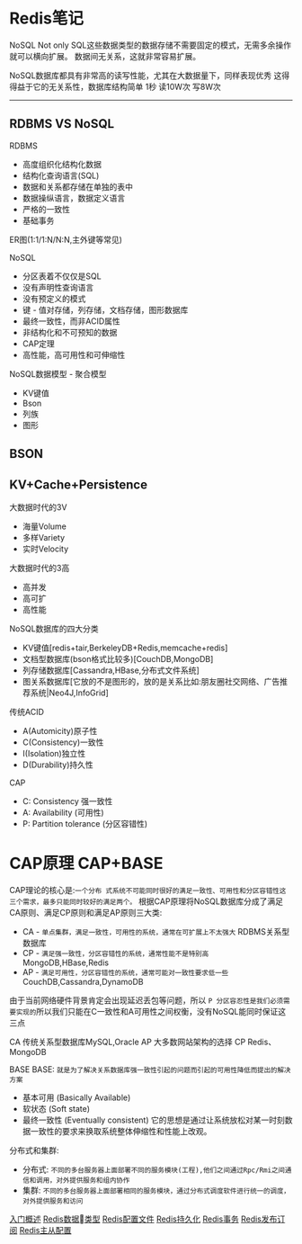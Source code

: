 Redis笔记
========

NoSQL Not only SQL这些数据类型的数据存储不需要固定的模式，无需多余操作就可以横向扩展。
数据间无关系，这就非常容易扩展。

NoSQL数据库都具有非常高的读写性能，尤其在大数据量下，同样表现优秀
这得得益于它的无关系性，数据库结构简单
1秒 读10W次 写8W次

---------------
RDBMS VS NoSQL
---
RDBMS
- 高度组织化结构化数据
- 结构化查询语言(SQL)
- 数据和关系都存储在单独的表中
- 数据操纵语言，数据定义语言
- 严格的一致性
- 基础事务

ER图(1:1/1:N/N:N,主外键等常见)

NoSQL
- 分区表着不仅仅是SQL
- 没有声明性查询语言
- 没有预定义的模式
- 键 - 值对存储，列存储，文档存储，图形数据库
- 最终一致性，而非ACID属性
- 非结构化和不可预知的数据
- CAP定理
- 高性能，高可用性和可伸缩性

NoSQL数据模型 - 聚合模型
  * KV键值
  * Bson
  * 列族
  * 图形

BSON
---------------------
KV+Cache+Persistence
---
大数据时代的3V
- 海量Volume
- 多样Variety
- 实时Velocity

大数据时代的3高
- 高并发
- 高可扩
- 高性能

NoSQL数据库的四大分类
* KV键值[redis+tair,BerkeleyDB+Redis,memcache+redis]
* 文档型数据库(bson格式比较多)[CouchDB,MongoDB]
* 列存储数据库[Cassandra,HBase,分布式文件系统]
* 图关系数据库[它放的不是图形的，放的是关系比如:朋友圈社交网络、广告推荐系统|Neo4J,InfoGrid]

传统ACID
  * A(Automicity)原子性
  * C(Consistency)一致性
  * I(Isolation)独立性
  * D(Durability)持久性

CAP
  * C: Consistency 强一致性
  * A: Availability (可用性)
  * P: Partition tolerance (分区容错性)

CAP原理 CAP+BASE
===============
CAP理论的核心是:`一个分布
式系统不可能同时很好的满足一致性、可用性和分区容错性这三个需求，最多只能同时较好的满足两个。`
根据CAP原理将NoSQL数据库分成了满足CA原则、满足CP原则和满足AP原则三大类:
  * CA - `单点集群，满足一致性，可用性的系统，通常在可扩展上不太强大` RDBMS关系型数据库
  * CP - `满足强一致性，分区容错性的系统，通常性能不是特别高` MongoDB,HBase,Redis
  * AP - `满足可用性，分区容错性的系统，通常可能对一致性要求低一些` CouchDB,Cassandra,DynamoDB

  由于当前网络硬件背景肯定会出现延迟丢包等问题，所以
  `P 分区容忍性是我们必须需要实现的`所以我们只能在C一致性和A可用性之间权衡，没有NoSQL能同时保证这三点
  
  CA 传统关系型数据库MySQL,Oracle
  AP 大多数网站架构的选择
  CP Redis、MongoDB

BASE
BASE: `就是为了解决关系数据库强一致性引起的问题而引起的可用性降低而提出的解决方案`
  * 基本可用 (Basically Available)
  * 软状态 (Soft state)
  * 最终一致性 (Eventually consistent)
它的思想是通过让系统放松对某一时刻数据一致性的要求来换取系统整体伸缩性和性能上改观。

分布式和集群:
* 分布式: `不同的多台服务器上面部署不同的服务模块(工程),他们之间通过Rpc/Rmi之间通信和调用，对外提供服务和组内协作`
* 集群: `不同的多台服务器上面部署相同的服务模块，通过分布式调度软件进行统一的调度，对外提供服务和访问`

[入门概述](./document/Overview.md)
[Redis数据类型](./document/dataType.md)
[Redis配置文件](./document/configurate.md)
[Redis持久化](./document/persistence.md)
[Redis事务](./document/transaction.md)
[Redis发布订阅](./document/subscription.md)
[Redis主从配置](./document/masterSlave.md)